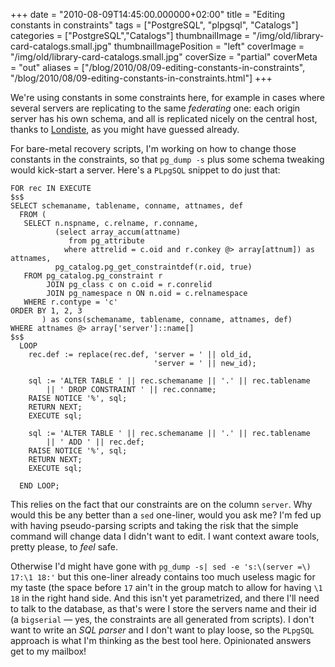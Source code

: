 +++
date = "2010-08-09T14:45:00.000000+02:00"
title = "Editing constants in constraints"
tags = ["PostgreSQL", "plpgsql", "Catalogs"]
categories = ["PostgreSQL","Catalogs"]
thumbnailImage = "/img/old/library-card-catalogs.small.jpg"
thumbnailImagePosition = "left"
coverImage = "/img/old/library-card-catalogs.small.jpg"
coverSize = "partial"
coverMeta = "out"
aliases = ["/blog/2010/08/09-editing-constants-in-constraints",
           "/blog/2010/08/09-editing-constants-in-constraints.html"]
+++

We're using constants in some constraints here, for example in cases where
several servers are replicating to the same 
*federating* one: each origin
server has his own schema, and all is replicated nicely on the central host,
thanks to 
[Londiste](http://wiki.postgresql.org/wiki/Londiste_Tutorial#Federated_database), as you might have guessed already.

For bare-metal recovery scripts, I'm working on how to change those
constants in the constraints, so that 
`pg_dump -s` plus some schema tweaking
would kick-start a server. Here's a 
`PLpgSQL` snippet to do just that:

~~~
FOR rec IN EXECUTE
$s$
SELECT schemaname, tablename, conname, attnames, def
  FROM (
   SELECT n.nspname, c.relname, r.conname, 
          (select array_accum(attname)
             from pg_attribute 
            where attrelid = c.oid and r.conkey @> array[attnum]) as attnames, 
          pg_catalog.pg_get_constraintdef(r.oid, true)
   FROM pg_catalog.pg_constraint r 
        JOIN pg_class c on c.oid = r.conrelid 
        JOIN pg_namespace n ON n.oid = c.relnamespace
   WHERE r.contype = 'c'
ORDER BY 1, 2, 3
       ) as cons(schemaname, tablename, conname, attnames, def)
WHERE attnames @> array['server']::name[]
$s$
  LOOP
    rec.def := replace(rec.def, 'server = ' || old_id,
                                'server = ' || new_id);

    sql := 'ALTER TABLE ' || rec.schemaname || '.' || rec.tablename
        || ' DROP CONSTRAINT ' || rec.conname;
    RAISE NOTICE '%', sql;
    RETURN NEXT;
    EXECUTE sql;

    sql := 'ALTER TABLE ' || rec.schemaname || '.' || rec.tablename
        || ' ADD ' || rec.def;
    RAISE NOTICE '%', sql;
    RETURN NEXT;
    EXECUTE sql;

  END LOOP;
~~~


This relies on the fact that our constraints are on the column 
`server`. Why
would this be any better than a 
`sed` one-liner, would you ask me? I'm fed up
with having pseudo-parsing scripts and taking the risk that the simple
command will change data I didn't want to edit. I want context aware tools,
pretty please, to 
*feel* safe.

Otherwise I'd might have gone with 
`pg_dump -s| sed -e 's:\(server =\)
17:\1 18:'` but this one-liner already contains too much useless magic
for my taste (the space before 
`17` ain't in the group match to allow for
having 
`\1 18` in the right hand side. And this isn't yet parametrized, and
there I'll need to talk to the database, as that's were I store the servers
name and their id (a 
`bigserial` — yes, the constraints are all generated from
scripts). I don't want to write an 
*SQL parser* and I don't want to play
loose, so the 
`PLpgSQL` approach is what I'm thinking as the best tool
here. Opinionated answers get to my mailbox!
